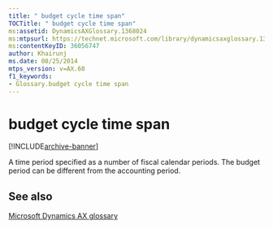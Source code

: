 ```yaml
---
title: " budget cycle time span"
TOCTitle: " budget cycle time span"
ms:assetid: DynamicsAXGlossary.1368024
ms:mtpsurl: https://technet.microsoft.com/library/dynamicsaxglossary.1368024(v=AX.60)
ms:contentKeyID: 36056747
author: Khairunj
ms.date: 08/25/2014
mtps_version: v=AX.60
f1_keywords:
- Glossary.budget cycle time span
---
```


# budget cycle time span


[!INCLUDE[archive-banner](includes/archive-banner.md)]

A time period specified as a number of fiscal calendar periods. The budget period can be different from the accounting period.

## See also

[Microsoft Dynamics AX glossary](glossary/microsoft-dynamics-ax-glossary.md)

  



